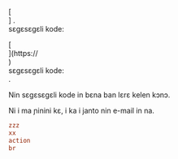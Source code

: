 [<br host>] .<br action>sɛgɛsɛgɛli kode:<br code>

[<br host>](https://<br host>)<br action>sɛgɛsɛgɛli kode:<br code>.

Nin sɛgɛsɛgɛli kode in bɛna ban lɛrɛ kelen kɔnɔ.

Ni i ma ɲinini kɛ, i ka i janto nin e-mail in na.

```ini
zzz
xx
action
br
```